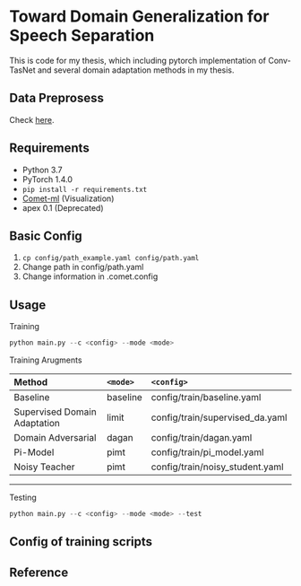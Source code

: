 # Toward Domain Generalization for Speech Separation
This is code for my thesis, which including pytorch implementation of Conv-TasNet
and several domain adaptation methods in my thesis.

## Data Preprosess

Check [here](data/make_mix).

## Requirements

* Python 3.7
* PyTorch 1.4.0
* `pip install -r requirements.txt`
* [Comet-ml](https://github.com/comet-ml/comet-examples) (Visualization)
* apex 0.1 (Deprecated)

## Basic Config

1. `cp config/path_example.yaml config/path.yaml`
2. Change path in config/path.yaml
3. Change information in .comet.config

## Usage

Training
```python
python main.py --c <config> --mode <mode>
```

Training Arugments

| Method | `<mode>` | `<config>` |
| :------------ | :--------------- | :-----|
| Baseline | baseline | config/train/baseline.yaml |
| Supervised Domain Adaptation | limit | config/train/supervised_da.yaml |
| Domain Adversarial | dagan | config/train/dagan.yaml |
| Pi-Model | pimt | config/train/pi_model.yaml |
| Noisy Teacher | pimt | config/train/noisy_student.yaml |

---

Testing
```python
python main.py --c <config> --mode <mode> --test
```

## Config of training scripts

## Reference
